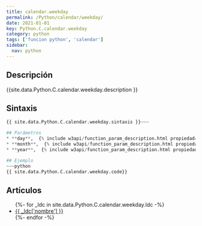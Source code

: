 ```yaml
---
title: calendar.weekday
permalink: /Python/calendar/weekday/
date: 2021-01-01
key: Python.C.calendar.weekday
category: python
tags: ['funcion python', 'calendar']
sidebar: 
  nav: python
---
```


## Descripción
{{site.data.Python.C.calendar.weekday.description }}

## Sintaxis
~~~python
{{ site.data.Python.C.calendar.weekday.sintaxis }}~~~

## Parámetros
* **day**,  {% include w3api/function_param_description.html propiedad=site.data.Python.C.calendar.weekday valor="day" %}
* **month**,  {% include w3api/function_param_description.html propiedad=site.data.Python.C.calendar.weekday valor="month" %}
* **year**,  {% include w3api/function_param_description.html propiedad=site.data.Python.C.calendar.weekday valor="year" %}

## Ejemplo
~~~python
{{ site.data.Python.C.calendar.weekday.code}}
~~~

## Artículos
<ul>
{%- for _ldc in site.data.Python.C.calendar.weekday.ldc -%}
   <li>
       <a href="{{_ldc['url'] }}">{{ _ldc['nombre'] }}</a>
   </li>
{%- endfor -%}
</ul>
